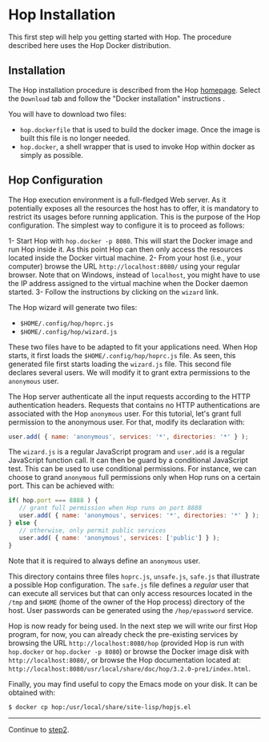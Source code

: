 Hop Installation
================

This first step will help you getting started with Hop. The procedure described
here uses the Hop Docker distribution.

Installation
------------
The Hop installation procedure is described from the
Hop [homepage](http://hop.inria.fr). Select the `Download`
tab and follow the "Docker installation" instructions .

You will have to download two files:

  - `hop.dockerfile` that is used to build the docker image. Once the image
 is built this file is no longer needed.
  - `hop.docker`, a shell wrapper that is used to invoke Hop within docker
 as simply as possible. 

Hop Configuration
-----------------
The Hop execution environment is a full-fledged Web server. As it potentially
exposes all the resources the host has to offer, it is mandatory to
restrict its usages before running application. This is the purpose of the
Hop configuration. The simplest way to configure it is to proceed as
follows:

  1- Start Hop with `hop.docker -p 8080`. This will start the Docker
 image and run Hop inside it. As this point Hop can then only access
 the resources located inside the Docker virtual machine.
  2- From your host (i.e., your computer) browse the URL
 `http://localhost:8080/` using your regular browser.
 Note that on Windows, instead of `localhost`, you might have to use the
 IP address assigned to the virtual machine when the Docker daemon started.
  3- Follow the instructions by clicking on the `wizard` link.

The Hop wizard will generate two files:

  - `$HOME/.config/hop/hoprc.js`
  - `$HOME/.config/hop/wizard.js`

These two files have to be adapted to fit your applications need. When Hop
starts, it first loads the `$HOME/.config/hop/hoprc.js` file. As seen,
this generated file first starts loading the `wizard.js` file. This second
file declares several users. We will modify it to grant extra permissions
to the `anonymous` user.

The Hop server authenticate all the input requests according to the
HTTP authentication headers. Requests that contains no HTTP
authentications are associated with the Hop `anonymous` user. For
this tutorial, let's grant full permission to the anonymous user.
For that, modify its declaration with:

```javascript
user.add( { name: 'anonymous', services: '*', directories: '*' } );
```

The `wizard.js` is a regular JavaScript program and `user.add` is a
regular JavaScript function call. It can then be guard by a
conditional JavaScript test. This can be used to use conditional
permissions. For instance, we can choose to grand `anonymous` full
permissions only when Hop runs on a certain port. This can be achieved
with:

```javascript
if( hop.port === 8888 ) {
   // grant full permission when Hop runs on port 8888
   user.add( { name: 'anonymous', services: '*', directories: '*' } );
} else {
   // otherwise, only permit public services
   user.add( { name: 'anonymous', services: ['public'] } );
}

```

Note that it is required to always define an `anonymous` user.

This directory contains three files `hoprc.js`, `unsafe.js`, `safe.js` that
illustrate a possible Hop configuration. The `safe.js` file defines
a _regular_ user that can execute all services but that can only access
resources located in the `/tmp` and `$HOME` (home of the owner of the
Hop process) directory of the host. User passwords can be generated using
the `/hop/epassword` service.


Hop is now ready for being used. In the next step we will write our first
Hop program, for now, you can already check the pre-existing services
by browsing the URL `http://localhost:8080/hop` (provided Hop is run with
`hop.docker` or `hop.docker -p 8080`) or browse the Docker image disk
with `http://localhost:8080/`, or browse the Hop documentation located at:
`http://localhost:8080/usr/local/share/doc/hop/3.2.0-pre1/index.html`.


Finally, you may find useful to copy the Emacs mode on your disk. It can be
obtained with:

```shell
$ docker cp hop:/usr/local/share/site-lisp/hopjs.el
```

**************************************************************************
Continue to [step2](https://github.com/manuel-serrano/hop-tutorials/tree/master/hello/step2/).
